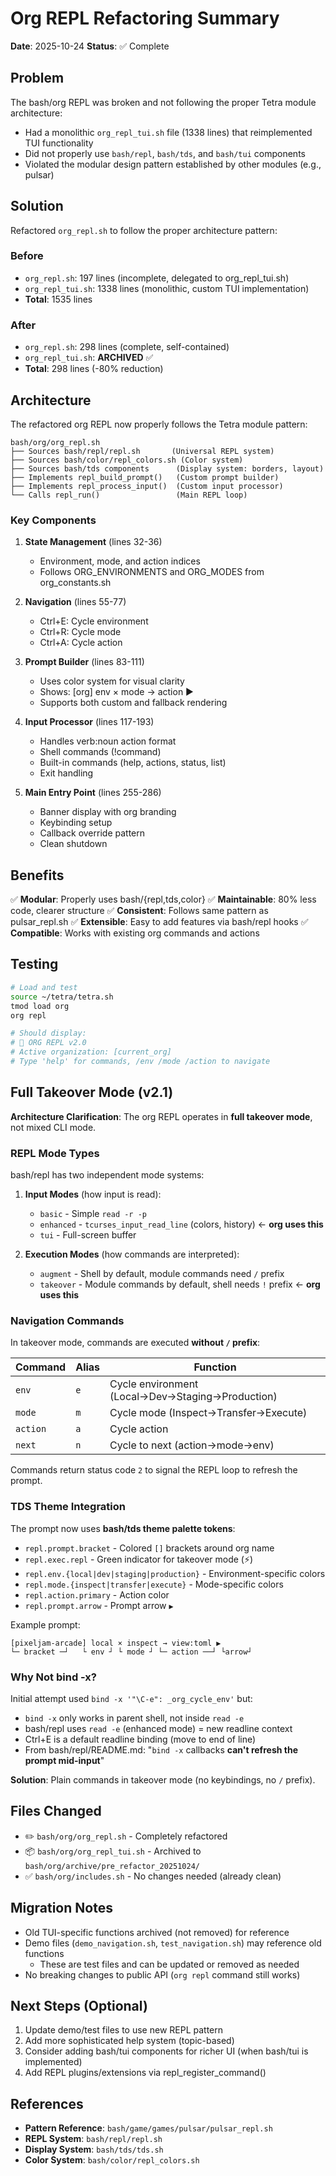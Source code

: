 # Org REPL Refactoring Summary

**Date**: 2025-10-24
**Status**: ✅ Complete

## Problem

The bash/org REPL was broken and not following the proper Tetra module architecture:

- Had a monolithic `org_repl_tui.sh` file (1338 lines) that reimplemented TUI functionality
- Did not properly use `bash/repl`, `bash/tds`, and `bash/tui` components
- Violated the modular design pattern established by other modules (e.g., pulsar)

## Solution

Refactored `org_repl.sh` to follow the proper architecture pattern:

### Before
- `org_repl.sh`: 197 lines (incomplete, delegated to org_repl_tui.sh)
- `org_repl_tui.sh`: 1338 lines (monolithic, custom TUI implementation)
- **Total**: 1535 lines

### After
- `org_repl.sh`: 298 lines (complete, self-contained)
- `org_repl_tui.sh`: **ARCHIVED** ✅
- **Total**: 298 lines (-80% reduction)

## Architecture

The refactored org REPL now properly follows the Tetra module pattern:

```
bash/org/org_repl.sh
├── Sources bash/repl/repl.sh       (Universal REPL system)
├── Sources bash/color/repl_colors.sh (Color system)
├── Sources bash/tds components      (Display system: borders, layout)
├── Implements repl_build_prompt()   (Custom prompt builder)
├── Implements repl_process_input()  (Custom input processor)
└── Calls repl_run()                 (Main REPL loop)
```

### Key Components

1. **State Management** (lines 32-36)
   - Environment, mode, and action indices
   - Follows ORG_ENVIRONMENTS and ORG_MODES from org_constants.sh

2. **Navigation** (lines 55-77)
   - Ctrl+E: Cycle environment
   - Ctrl+R: Cycle mode
   - Ctrl+A: Cycle action

3. **Prompt Builder** (lines 83-111)
   - Uses color system for visual clarity
   - Shows: [org] env × mode → action ▶
   - Supports both custom and fallback rendering

4. **Input Processor** (lines 117-193)
   - Handles verb:noun action format
   - Shell commands (!command)
   - Built-in commands (help, actions, status, list)
   - Exit handling

5. **Main Entry Point** (lines 255-286)
   - Banner display with org branding
   - Keybinding setup
   - Callback override pattern
   - Clean shutdown

## Benefits

✅ **Modular**: Properly uses bash/{repl,tds,color}
✅ **Maintainable**: 80% less code, clearer structure
✅ **Consistent**: Follows same pattern as pulsar_repl.sh
✅ **Extensible**: Easy to add features via bash/repl hooks
✅ **Compatible**: Works with existing org commands and actions

## Testing

```bash
# Load and test
source ~/tetra/tetra.sh
tmod load org
org repl

# Should display:
# 🏢 ORG REPL v2.0
# Active organization: [current_org]
# Type 'help' for commands, /env /mode /action to navigate
```

## Full Takeover Mode (v2.1)

**Architecture Clarification**: The org REPL operates in **full takeover mode**, not mixed CLI mode.

### REPL Mode Types

bash/repl has two independent mode systems:

1. **Input Modes** (how input is read):
   - `basic` - Simple `read -r -p`
   - `enhanced` - `tcurses_input_read_line` (colors, history) ← **org uses this**
   - `tui` - Full-screen buffer

2. **Execution Modes** (how commands are interpreted):
   - `augment` - Shell by default, module commands need `/` prefix
   - `takeover` - Module commands by default, shell needs `!` prefix ← **org uses this**

### Navigation Commands

In takeover mode, commands are executed **without `/` prefix**:

| Command | Alias | Function |
|---------|-------|----------|
| `env` | `e` | Cycle environment (Local→Dev→Staging→Production) |
| `mode` | `m` | Cycle mode (Inspect→Transfer→Execute) |
| `action` | `a` | Cycle action |
| `next` | `n` | Cycle to next (action→mode→env) |

Commands return status code `2` to signal the REPL loop to refresh the prompt.

### TDS Theme Integration

The prompt now uses **bash/tds theme palette tokens**:

- `repl.prompt.bracket` - Colored `[]` brackets around org name
- `repl.exec.repl` - Green indicator for takeover mode (⚡)
- `repl.env.{local|dev|staging|production}` - Environment-specific colors
- `repl.mode.{inspect|transfer|execute}` - Mode-specific colors
- `repl.action.primary` - Action color
- `repl.prompt.arrow` - Prompt arrow `▶`

Example prompt:
```
[pixeljam-arcade] local × inspect → view:toml ▶
└─ bracket ─┘   └ env ┘ └ mode ┘ └─ action ──┘ └arrow┘
```

### Why Not bind -x?

Initial attempt used `bind -x '"\C-e": _org_cycle_env'` but:
- `bind -x` only works in parent shell, not inside `read -e`
- bash/repl uses `read -e` (enhanced mode) = new readline context
- Ctrl+E is a default readline binding (move to end of line)
- From bash/repl/README.md: "`bind -x` callbacks **can't refresh the prompt mid-input**"

**Solution**: Plain commands in takeover mode (no keybindings, no `/` prefix).

## Files Changed

- ✏️ `bash/org/org_repl.sh` - Completely refactored
- 📦 `bash/org/org_repl_tui.sh` - Archived to `bash/org/archive/pre_refactor_20251024/`
- ✅ `bash/org/includes.sh` - No changes needed (already clean)

## Migration Notes

- Old TUI-specific functions archived (not removed) for reference
- Demo files (`demo_navigation.sh`, `test_navigation.sh`) may reference old functions
  - These are test files and can be updated or removed as needed
- No breaking changes to public API (`org repl` command still works)

## Next Steps (Optional)

1. Update demo/test files to use new REPL pattern
2. Add more sophisticated help system (topic-based)
3. Consider adding bash/tui components for richer UI (when bash/tui is implemented)
4. Add REPL plugins/extensions via repl_register_command()

## References

- **Pattern Reference**: `bash/game/games/pulsar/pulsar_repl.sh`
- **REPL System**: `bash/repl/repl.sh`
- **Display System**: `bash/tds/tds.sh`
- **Color System**: `bash/color/repl_colors.sh`
